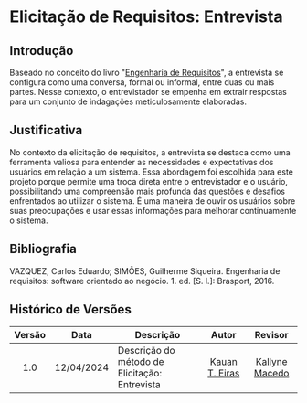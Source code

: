 # Elicitação de Requisitos: Entrevista

## Introdução
Baseado no conceito do livro "[Engenharia de Requisitos](https://aprender3.unb.br/pluginfile.php/2844983/mod_resource/content/4/Elicitacao%20de%20Req%202.pdf)", a entrevista se configura como uma conversa, formal ou informal, entre duas ou mais partes. Nesse contexto, o entrevistador se empenha em extrair respostas para um conjunto de indagações meticulosamente elaboradas.

## Justificativa
No contexto da elicitação de requisitos, a entrevista se destaca como uma ferramenta valiosa para entender as necessidades e expectativas dos usuários em relação a um sistema. Essa abordagem foi escolhida para este projeto porque permite uma troca direta entre o entrevistador e o usuário, possibilitando uma compreensão mais profunda das questões e desafios enfrentados ao utilizar o sistema. É uma maneira de ouvir os usuários sobre suas preocupações e usar essas informações para melhorar continuamente o sistema.

<!-- 
<center><font size="3">Fonte: [Kauan de Torres Eiras](https://github.com/kauaneiras)</font></center> -->

## Bibliografia 
VAZQUEZ, Carlos Eduardo; SIMÕES, Guilherme Siqueira. Engenharia de requisitos: software orientado ao negócio. 1. ed. [S. l.]: Brasport, 2016.


## Histórico de Versões 


| Versão | Data | Descrição | Autor | Revisor
|:------:|:----:|-----------|:-----:|:------:
| 1.0    | 12/04/2024 | Descrição do método de Elicitação: Entrevista | [Kauan T. Eiras](https://github.com/kauaneiras) | [Kallyne Macedo](https://github.com/kalipassos) |
